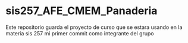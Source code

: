 # sis257_AFE_CMEM_Panaderia
Este repositorio guarda el proyecto de curso que se estara usando en la materia sis 257
mi primer commit como integrante del grupo